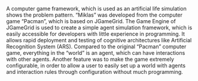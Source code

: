 A computer game framework, which is used as an artificial life simulation shows the problem pattern. “Miklas” was developed from the computer game “Pacman”, which is based on JGameGrid. The Game Engine of JGameGrid is used to create a simple agent simulation framework, which is easily accessible for developers with little experience in programming. It allows rapid deployment and testing of cognitive architectures like  Artificial Recognition System (ARS). Compared to the original “Pacman” computer game, everything in the “world” is an agent, which can have interactions with other agents. Another feature was to make the game extremely configurable, in order to allow a user to easily set up a world with agents and interaction rules through configuration without much programming.